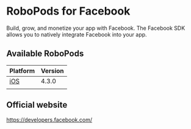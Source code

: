 # RoboPods for Facebook

Build, grow, and monetize your app with Facebook. The Facebook SDK allows you to natively integrate Facebook into your app.

## Available RoboPods

| Platform    | Version |
|-------------|---------|
| [iOS](ios/) | 4.3.0   |
|             |         |

## Official website

https://developers.facebook.com/